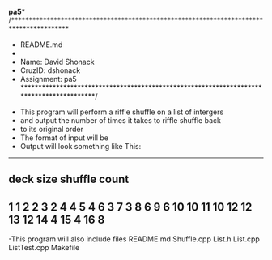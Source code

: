 **********pa5***********
/****************************************************************************************
 *  README.md 
 *   
 *  Name: David Shonack
 *  CruzID: dshonack
 *  Assignment: pa5
 *****************************************************************************************/
- This program will perform a riffle shuffle on a list of intergers 
- and output the number of times it takes to riffle shuffle back 
- to its original order
- The format of input will be 
- Output will look something like This: 
---------------------------------------------------------
deck size shuffle count
------------------------------
1   1
2   2
3   2
4   4
5   4
6   3
7   3
8   6
9   6
10  10
11  10
12  12
13  12
14  4
15  4
16  8
--------------------------------------------------------------

-This program will also include files README.md Shuffle.cpp List.h List.cpp ListTest.cpp Makefile

